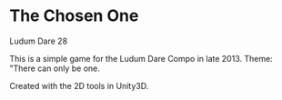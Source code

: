 The Chosen One
=========

Ludum Dare 28

This is a simple game for the Ludum Dare Compo in late 2013.
Theme: "There can only be one. 

Created with the 2D tools in Unity3D.
